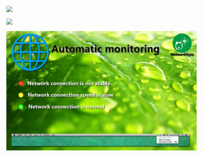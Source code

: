 
![](http://res.cloudinary.com/dfzokzfi5/image/upload/c_scale,w_64/v1415239868/logo_fwn51l.png)

[![](http://res.cloudinary.com/dfzokzfi5/image/upload/c_scale,w_124/v1411092419/app-store-button_pw05je.png)](https://itunes.apple.com/us/app/networkeyes/id902946350?l=zh&ls=1&mt=12)



![](https://github.com/Romanysoft/NetworkEyes/blob/master/Images/c1.png)

